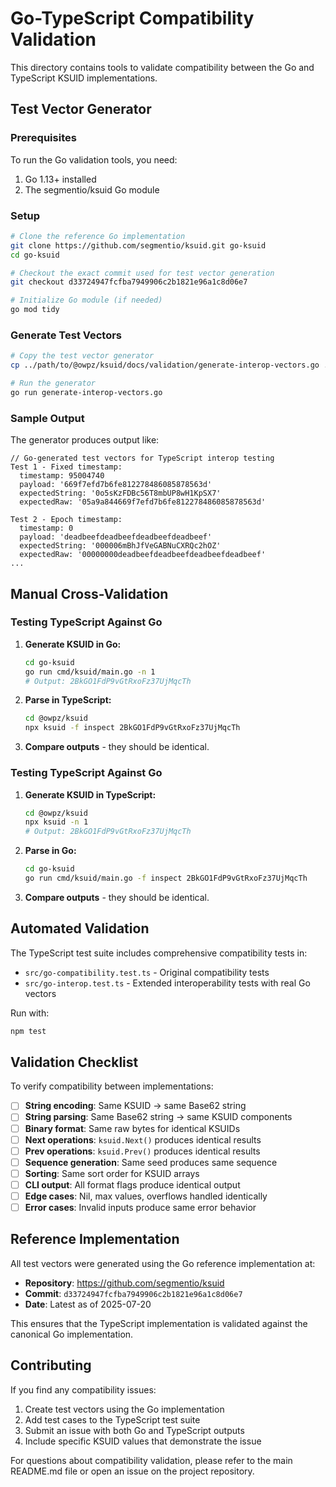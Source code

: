 # Go-TypeScript Compatibility Validation

This directory contains tools to validate compatibility between the Go and TypeScript KSUID implementations.

## Test Vector Generator

### Prerequisites

To run the Go validation tools, you need:

1. Go 1.13+ installed
2. The segmentio/ksuid Go module

### Setup

```bash
# Clone the reference Go implementation
git clone https://github.com/segmentio/ksuid.git go-ksuid
cd go-ksuid

# Checkout the exact commit used for test vector generation
git checkout d33724947fcfba7949906c2b1821e96a1c8d06e7

# Initialize Go module (if needed)
go mod tidy
```

### Generate Test Vectors

```bash
# Copy the test vector generator
cp ../path/to/@owpz/ksuid/docs/validation/generate-interop-vectors.go .

# Run the generator
go run generate-interop-vectors.go
```

### Sample Output

The generator produces output like:

```
// Go-generated test vectors for TypeScript interop testing
Test 1 - Fixed timestamp:
  timestamp: 95004740
  payload: '669f7efd7b6fe812278486085878563d'
  expectedString: '0o5sKzFDBc56T8mbUP8wH1KpSX7'
  expectedRaw: '05a9a844669f7efd7b6fe812278486085878563d'

Test 2 - Epoch timestamp:
  timestamp: 0
  payload: 'deadbeefdeadbeefdeadbeefdeadbeef'
  expectedString: '000006mBhJfVeGABNuCXRQc2hOZ'
  expectedRaw: '00000000deadbeefdeadbeefdeadbeefdeadbeef'
...
```

## Manual Cross-Validation

### Testing TypeScript Against Go

1. **Generate KSUID in Go:**

   ```bash
   cd go-ksuid
   go run cmd/ksuid/main.go -n 1
   # Output: 2BkGO1FdP9vGtRxoFz37UjMqcTh
   ```

2. **Parse in TypeScript:**

   ```bash
   cd @owpz/ksuid
   npx ksuid -f inspect 2BkGO1FdP9vGtRxoFz37UjMqcTh
   ```

3. **Compare outputs** - they should be identical.

### Testing TypeScript Against Go

1. **Generate KSUID in TypeScript:**

   ```bash
   cd @owpz/ksuid
   npx ksuid -n 1
   # Output: 2BkGO1FdP9vGtRxoFz37UjMqcTh
   ```

2. **Parse in Go:**

   ```bash
   cd go-ksuid
   go run cmd/ksuid/main.go -f inspect 2BkGO1FdP9vGtRxoFz37UjMqcTh
   ```

3. **Compare outputs** - they should be identical.

## Automated Validation

The TypeScript test suite includes comprehensive compatibility tests in:

- `src/go-compatibility.test.ts` - Original compatibility tests
- `src/go-interop.test.ts` - Extended interoperability tests with real Go vectors

Run with:

```bash
npm test
```

## Validation Checklist

To verify compatibility between implementations:

- [ ] **String encoding**: Same KSUID → same Base62 string
- [ ] **String parsing**: Same Base62 string → same KSUID components
- [ ] **Binary format**: Same raw bytes for identical KSUIDs
- [ ] **Next operations**: `ksuid.Next()` produces identical results
- [ ] **Prev operations**: `ksuid.Prev()` produces identical results
- [ ] **Sequence generation**: Same seed produces same sequence
- [ ] **Sorting**: Same sort order for KSUID arrays
- [ ] **CLI output**: All format flags produce identical output
- [ ] **Edge cases**: Nil, max values, overflows handled identically
- [ ] **Error cases**: Invalid inputs produce same error behavior

## Reference Implementation

All test vectors were generated using the Go reference implementation at:

- **Repository**: https://github.com/segmentio/ksuid
- **Commit**: `d33724947fcfba7949906c2b1821e96a1c8d06e7`
- **Date**: Latest as of 2025-07-20

This ensures that the TypeScript implementation is validated against the canonical Go implementation.

## Contributing

If you find any compatibility issues:

1. Create test vectors using the Go implementation
2. Add test cases to the TypeScript test suite
3. Submit an issue with both Go and TypeScript outputs
4. Include specific KSUID values that demonstrate the issue

For questions about compatibility validation, please refer to the main README.md file or open an issue on the project repository.
